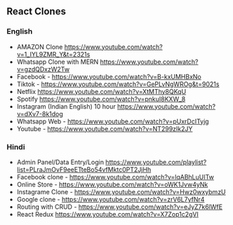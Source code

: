 ## React Clones
### English
* AMAZON Clone https://www.youtube.com/watch?v=1_IYL9ZMR_Y&t=2321s
* Whatsapp Clone with MERN  https://www.youtube.com/watch?v=gzdQDxzW2Tw
* Facebook - https://www.youtube.com/watch?v=B-kxUMHBxNo
* Tiktok - https://www.youtube.com/watch?v=GePLvNgWROg&t=9021s
* Netflix https://www.youtube.com/watch?v=XtMThy8QKqU
* Spotify  https://www.youtube.com/watch?v=pnkuI8KXW_8
* Instagram (Indian English) 10 hour  https://www.youtube.com/watch?v=dXv7-8k1dog
* Whatsapp Web - https://www.youtube.com/watch?v=pUxrDcITyjg
* Youtube - https://www.youtube.com/watch?v=NT299zIk2JY


### Hindi
* Admin Panel/Data Entry/Login https://www.youtube.com/playlist?list=PLraJmOvF9eeETteBo54vfMktc0PT2JjHh 
* Facebook clone - https://www.youtube.com/watch?v=lqABhLuUITw
* Online Store - https://www.youtube.com/watch?v=oWK1Jvw4yNk
* Instagrame Clone - https://www.youtube.com/watch?v=Hwz0wxybmzU
* Google clone - https://www.youtube.com/watch?v=zrV6L7yfNr4
* Routing with CRUD -  https://www.youtube.com/watch?v=eJyZ7k6lWfE
* React Redux https://www.youtube.com/watch?v=X7Zop1c2gVI

